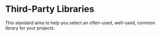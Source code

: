 # Third-Party Libraries

This standard aims to help you select an often-used, well-used, common library for your projects.
